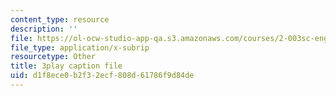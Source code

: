 ```yaml
---
content_type: resource
description: ''
file: https://ol-ocw-studio-app-qa.s3.amazonaws.com/courses/2-003sc-engineering-dynamics-fall-2011/d1f8ece0b2f32ecf808d61786f9d84de_9_d8CQrCYUw.srt
file_type: application/x-subrip
resourcetype: Other
title: 3play caption file
uid: d1f8ece0-b2f3-2ecf-808d-61786f9d84de
---
```

